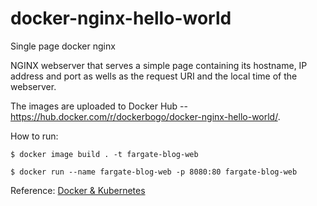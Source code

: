 # docker-nginx-hello-world
Single page docker nginx 


NGINX webserver that serves a simple page containing its hostname, IP address and port as wells as the request URI and the local time of the webserver.

The images are uploaded to Docker Hub -- https://hub.docker.com/r/dockerbogo/docker-nginx-hello-world/.

How to run:
```
$ docker image build . -t fargate-blog-web
```

```
$ docker run --name fargate-blog-web -p 8080:80 fargate-blog-web
```



Reference: [Docker & Kubernetes](http://bogotobogo.com/DevOps/Docker/Docker_Kubernetes.php)